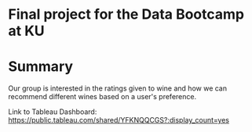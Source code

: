 # Final project for the Data Bootcamp at KU
# Summary

Our group is interested in the ratings given to wine and how we can recommend different wines based on a user's preference. 

Link to Tableau Dashboard: https://public.tableau.com/shared/YFKNQQCGS?:display_count=yes
